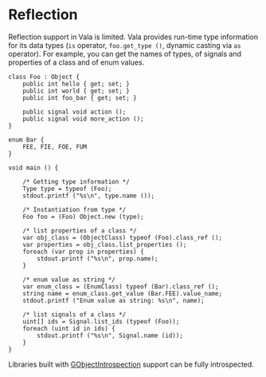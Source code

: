 # Reflection

Reflection support in Vala is limited. Vala provides run-time type
information for its data types (`is` operator, `foo.get_type ()`,
dynamic casting via `as` operator). For example, you can get the names
of types, of signals and properties of a class and of enum values.

```vala
class Foo : Object {
    public int hello { get; set; }
    public int world { get; set; }
    public int foo_bar { get; set; }

    public signal void action ();
    public signal void more_action ();
}

enum Bar {
    FEE, FIE, FOE, FUM
}

void main () {

    /* Getting type information */
    Type type = typeof (Foo);
    stdout.printf ("%s\n", type.name ());

    /* Instantiation from type */
    Foo foo = (Foo) Object.new (type);

    /* list properties of a class */
    var obj_class = (ObjectClass) typeof (Foo).class_ref ();
    var properties = obj_class.list_properties ();
    foreach (var prop in properties) {
        stdout.printf ("%s\n", prop.name);
    }

    /* enum value as string */
    var enum_class = (EnumClass) typeof (Bar).class_ref ();
    string name = enum_class.get_value (Bar.FEE).value_name;
    stdout.printf ("Enum value as string: %s\n", name);

    /* list signals of a class */
    uint[] ids = Signal.list_ids (typeof (Foo));
    foreach (uint id in ids) {
        stdout.printf ("%s\n", Signal.name (id));
    }
}
```

Libraries built with
[GObjectIntrospection](https://gi.readthedocs.io/en/latest/) support can
be fully introspected.
